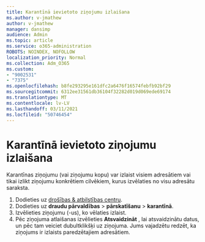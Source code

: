 ```yaml
---
title: Karantīnā ievietoto ziņojumu izlaišana
ms.author: v-jmathew
author: v-jmathew
manager: dansimp
audience: Admin
ms.topic: article
ms.service: o365-administration
ROBOTS: NOINDEX, NOFOLLOW
localization_priority: Normal
ms.collection: Adm_O365
ms.custom:
- "9002531"
- "7375"
ms.openlocfilehash: b8fe293295e161dfc2a6476f16574febfb92bf29
ms.sourcegitcommit: 6312ee31561db36104f32282d019d069ede69174
ms.translationtype: MT
ms.contentlocale: lv-LV
ms.lasthandoff: 03/11/2021
ms.locfileid: "50746454"
---
```

# <a name="release-quarantined-messages"></a>Karantīnā ievietoto ziņojumu izlaišana

Karantīnas ziņojumu (vai ziņojumu kopu) var izlaist visiem adresātiem vai tikai izlikt ziņojumu konkrētiem cilvēkiem, kurus izvēlaties no visu adresātu saraksta.

1. Dodieties uz [drošības & atbilstības centru](https://go.microsoft.com/fwlink/p/?linkid=2077143).
2. Dodieties uz **draudu pārvaldības**  >  **pārskatīšanu**  >  **karantīnā**.
3. Izvēlieties ziņojumu (-us), ko vēlaties izlaist.
4. Pēc ziņojuma atlaišanas izvēlieties **Atsvaidzināt** , lai atsvaidzinātu datus, un pēc tam veiciet dubultklikšķi uz ziņojuma. Jums vajadzētu redzēt, ka ziņojums ir izlaists paredzētajiem adresātiem.
